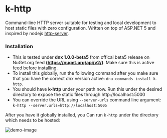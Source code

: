 # k-http

Command-line HTTP server suitable for testing and local development to host static files with zero configuration. Written on top of ASP.NET 5 and inspired by nodejs [http-server](http://www.tugberkugurlu.com/archive/quickly-hosting-static-files-in-your-development-environment-with-node-http-server).

### Installation

- This is tested under **dnx 1.0.0-beta5** from offical beta5 release on NuGet.org feed **(https://nuget.org/api/v2/)**. Make sure this is active feed before installing.
- To install this globally, run the following command after you make sure that you have the correct dnx version active: `dnu commands install k-http`.
- You should have **k-http** under your path now. Run this under the desired directory to expose the static files through http://localhost:5000
- You can override the URL using `--server-urls` command line argument: `k-http --server.urls=http://localhost:5005`

After you have it globally installed, you Can run `k-http` under the directory which needs to be hosted:

![demo-image](media/demo.PNG)